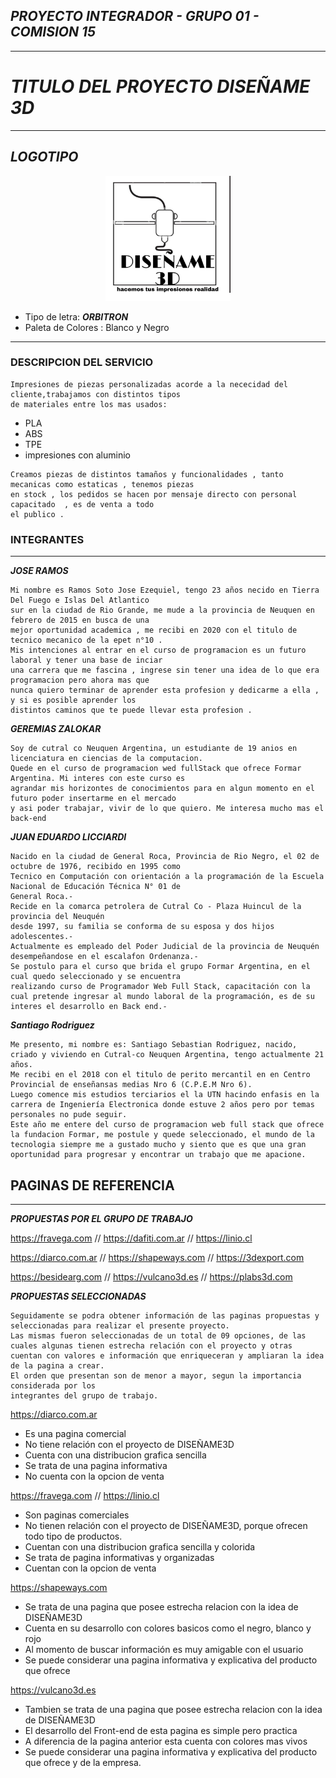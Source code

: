 ## ***PROYECTO INTEGRADOR - GRUPO 01 - COMISION 15***
---
# *TITULO DEL PROYECTO* ***DISEÑAME 3D***
---
## *LOGOTIPO* 

<p style = 'text-align:center;'>
<img src="./design/Logo_disename3d.jpg" alt="Logo de Diseñame3d" width="200px">
</p>

- Tipo de letra:  ***ORBITRON***
- Paleta de Colores : Blanco y Negro

---
### **DESCRIPCION DEL SERVICIO**
```
Impresiones de piezas personalizadas acorde a la nececidad del cliente,trabajamos con distintos tipos 
de materiales entre los mas usados:
```
* PLA
* ABS
* TPE
* impresiones con aluminio
```
Creamos piezas de distintos tamaños y funcionalidades , tanto mecanicas como estaticas , tenemos piezas 
en stock , los pedidos se hacen por mensaje directo con personal capacitado  , es de venta a todo 
el publico .
```

### **INTEGRANTES**
---
___JOSE RAMOS___

```
Mi nombre es Ramos Soto Jose Ezequiel, tengo 23 años necido en Tierra Del Fuego e Islas Del Atlantico 
sur en la ciudad de Rio Grande, me mude a la provincia de Neuquen en febrero de 2015 en busca de una 
mejor oportunidad academica , me recibi en 2020 con el titulo de tecnico mecanico de la epet n°10 .
Mis intenciones al entrar en el curso de programacion es un futuro laboral y tener una base de inciar 
una carrera que me fascina , ingrese sin tener una idea de lo que era programacion pero ahora mas que 
nunca quiero terminar de aprender esta profesion y dedicarme a ella , y si es posible aprender los 
distintos caminos que te puede llevar esta profesion . 
```

***GEREMIAS ZALOKAR***

```
Soy de cutral co Neuquen Argentina, un estudiante de 19 anios en licenciatura en ciencias de la computacion.
Quede en el curso de programacion wed fullStack que ofrece Formar Argentina. Mi interes con este curso es 
agrandar mis horizontes de conocimientos para en algun momento en el futuro poder insertarme en el mercado 
y asi poder trabajar, vivir de lo que quiero. Me interesa mucho mas el back-end
```
***JUAN EDUARDO LICCIARDI***

```
Nacido en la ciudad de General Roca, Provincia de Rio Negro, el 02 de octubre de 1976, recibido en 1995 como 
Tecnico en Computación con orientación a la programación de la Escuela Nacional de Educación Técnica N° 01 de 
General Roca.- 
Recide en la comarca petrolera de Cutral Co - Plaza Huincul de la provincia del Neuquén 
desde 1997, su familia se conforma de su esposa y dos hijos adolescentes.- 
Actualmente es empleado del Poder Judicial de la provincia de Neuquén desempeñandose en el escalafon Ordenanza.-
Se postulo para el curso que brida el grupo Formar Argentina, en el cual quedo seleccionado y se encuentra 
realizando curso de Programador Web Full Stack, capacitación con la cual pretende ingresar al mundo laboral de la programación, es de su interes el desarrollo en Back end.-  
```

***Santiago Rodriguez***

```
Me presento, mi nombre es: Santiago Sebastian Rodriguez, nacido, criado y viviendo en Cutral-co Neuquen Argentina, tengo actualmente 21 años.
Me recibi en el 2018 con el titulo de perito mercantil en en Centro Provincial de enseñansas medias Nro 6 (C.P.E.M Nro 6).
Luego comence mis estudios terciarios el la UTN hacindo enfasis en la  carrera de Ingeniería Electronica donde estuve 2 años pero por temas personales no pude seguir.
Este año me entere del curso de programacion web full stack que ofrece la fundacion Formar, me postule y quede seleccionado, el mundo de la tecnologia siempre me a gustado mucho y siento que es que una gran oportunidad para progresar y encontrar un trabajo que me apacione.
```


## **PAGINAS DE REFERENCIA**
---
___PROPUESTAS POR EL GRUPO DE TRABAJO___

<https://fravega.com> //
<https://dafiti.com.ar> //
<https://linio.cl>

<https://diarco.com.ar> //
<https://shapeways.com> //
<https://3dexport.com>

<https://besidearg.com> //
<https://vulcano3d.es> //
<https://plabs3d.com>

___PROPUESTAS SELECCIONADAS___

```
Seguidamente se podra obtener información de las paginas propuestas y seleccionadas para realizar el presente proyecto. 
Las mismas fueron seleccionadas de un total de 09 opciones, de las cuales algunas tienen estrecha relación con el proyecto y otras cuentan con valores e información que enriqueceran y ampliaran la idea de la pagina a crear.
El orden que presentan son de menor a mayor, segun la importancia considerada por los 
integrantes del grupo de trabajo.
```
<https://diarco.com.ar>

* Es una pagina comercial
* No tiene relación con el proyecto de DISEÑAME3D
* Cuenta con una distribucion grafica sencilla
* Se trata de una pagina informativa
* No cuenta con la opcion de venta

<https://fravega.com> // <https://linio.cl>

* Son paginas comerciales
* No tienen relación con el proyecto de DISEÑAME3D, porque ofrecen todo 
  tipo de productos.
* Cuentan con una distribucion grafica sencilla y colorida
* Se trata de pagina informativas y organizadas
* Cuentan con la opcion de venta


<https://shapeways.com>

* Se trata de una pagina que posee estrecha relacion con la idea de DISEÑAME3D
* Cuenta en su desarrollo con colores basicos como el negro, blanco y rojo
* Al momento de buscar información es muy amigable con el usuario
* Se puede considerar una pagina informativa y explicativa del producto que ofrece

<https://vulcano3d.es>

* Tambien se trata de una pagina que posee estrecha relacion con la idea de DISEÑAME3D
* El desarrollo del Front-end de esta pagina es simple pero practica
* A diferencia de la pagina anterior esta cuenta con colores mas vivos
* Se puede considerar una pagina informativa y explicativa del producto que ofrece
  y de la empresa.

  
